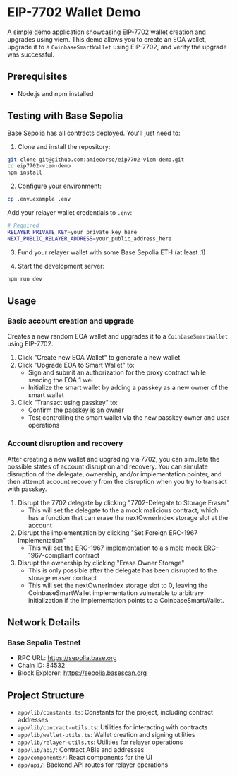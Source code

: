 # EIP-7702 Wallet Demo

A simple demo application showcasing EIP-7702 wallet creation and upgrades using viem. This demo allows you to create an EOA wallet, upgrade it to a `CoinbaseSmartWallet` using EIP-7702, and verify the upgrade was successful.

## Prerequisites

- Node.js and npm installed

## Testing with Base Sepolia 

Base Sepolia has all contracts deployed. You'll just need to:

1. Clone and install the repository:

```bash
git clone git@github.com:amiecorso/eip7702-viem-demo.git
cd eip7702-viem-demo
npm install
```

2. Configure your environment:

```bash
cp .env.example .env
```

Add your relayer wallet credentials to `.env`:

```bash
# Required
RELAYER_PRIVATE_KEY=your_private_key_here
NEXT_PUBLIC_RELAYER_ADDRESS=your_public_address_here
```

3. Fund your relayer wallet with some Base Sepolia ETH (at least .1)

4. Start the development server:

```bash
npm run dev
```

## Usage

### Basic account creation and upgrade
Creates a new random EOA wallet and upgrades it to a `CoinbaseSmartWallet` using EIP-7702.

1. Click "Create new EOA Wallet" to generate a new wallet
2. Click "Upgrade EOA to Smart Wallet" to:
   - Sign and submit an authorization for the proxy contract while sending the EOA 1 wei
   - Initialize the smart wallet by adding a passkey as a new owner of the smart wallet
3. Click "Transact using passkey" to:
   - Confirm the passkey is an owner
   - Test controlling the smart wallet via the new passkey owner and user operations

### Account disruption and recovery
After creating a new wallet and upgrading via 7702, you can simulate the possible states of account disruption and recovery. You can simulate disruption of the delegate, ownership, and/or implementation pointer, and then attempt account recovery from the disruption when you try to transact with passkey.

1. Disrupt the 7702 delegate by clicking "7702-Delegate to Storage Eraser"
   - This will set the delegate to the a mock malicious contract, which has a function that can erase the nextOwnerIndex storage slot at the account
2. Disrupt the implementation by clicking "Set Foreign ERC-1967 Implementation"
   - This will set the ERC-1967 implementation to a simple mock ERC-1967-compliant contract
3. Disrupt the ownership by clicking "Erase Owner Storage"
   - This is only possible after the delegate has been disrupted to the storage eraser contract
   - This will set the nextOwnerIndex storage slot to 0, leaving the CoinbaseSmartWallet implementation vulnerable to arbitrary initialization
     if the implementation points to a CoinbaseSmartWallet.


## Network Details

### Base Sepolia Testnet

- RPC URL: https://sepolia.base.org
- Chain ID: 84532
- Block Explorer: https://sepolia.basescan.org


## Project Structure

- `app/lib/constants.ts`: Constants for the project, including contract addresses
- `app/lib/contract-utils.ts`: Utilities for interacting with contracts
- `app/lib/wallet-utils.ts`: Wallet creation and signing utilities
- `app/lib/relayer-utils.ts`: Utilities for relayer operations
- `app/lib/abi/`: Contract ABIs and addresses
- `app/components/`: React components for the UI
- `app/api/`: Backend API routes for relayer operations
